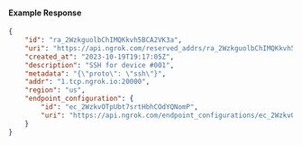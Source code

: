 <!-- Code generated for API Clients. DO NOT EDIT. -->

#### Example Response

```json
{
	"id": "ra_2WzkguolbChIMQKkvh5BCA2VK3a",
	"uri": "https://api.ngrok.com/reserved_addrs/ra_2WzkguolbChIMQKkvh5BCA2VK3a",
	"created_at": "2023-10-19T19:17:05Z",
	"description": "SSH for device #001",
	"metadata": "{\"proto\": \"ssh\"}",
	"addr": "1.tcp.ngrok.io:20000",
	"region": "us",
	"endpoint_configuration": {
		"id": "ec_2WzkvOTpUbt7srtHbhCOdYQNomP",
		"uri": "https://api.ngrok.com/endpoint_configurations/ec_2WzkvOTpUbt7srtHbhCOdYQNomP"
	}
}
```
